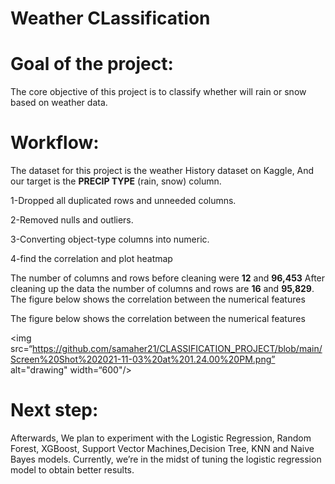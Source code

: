 # Weather CLassification

# Goal of the project:

The core objective of this project is to classify whether will rain or snow based on weather data.


# Workflow:

The dataset for this project is the weather History dataset on Kaggle,
And our target is the **PRECIP TYPE** (rain, snow) column.

1-Dropped all duplicated rows and unneeded columns.

2-Removed nulls and outliers.

3-Converting object-type columns into numeric.

4-find the correlation and plot heatmap

The number of columns and rows before cleaning were **12** and **96,453** After cleaning up the data the number of columns and rows are **16** and **95,829**.
The figure below shows the correlation between the numerical features

The figure below shows the correlation between the numerical features

<img src=“https://github.com/samaher21/CLASSIFICATION_PROJECT/blob/main/Screen%20Shot%202021-11-03%20at%201.24.00%20PM.png” alt="drawing" width=“600"/>



# Next step:

Afterwards, We plan to experiment with the Logistic Regression, Random Forest, XGBoost, Support Vector Machines,Decision Tree, KNN and Naive Bayes models.
Currently, we’re in the midst of tuning the logistic regression model to obtain better results.
